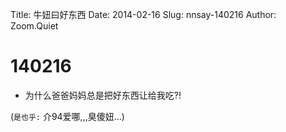 Title: 牛妞曰好东西
Date: 2014-02-16
Slug: nnsay-140216
Author: Zoom.Quiet


# 140216

- 为什么爸爸妈妈总是把好东西让给我吃?!


(`是也乎:`
介94爱哪,,,臭傻妞...)
